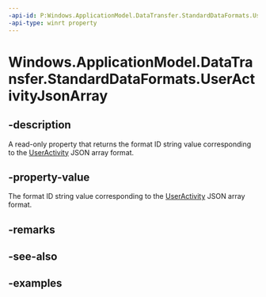 ```yaml
---
-api-id: P:Windows.ApplicationModel.DataTransfer.StandardDataFormats.UserActivityJsonArray
-api-type: winrt property
---
```


<!-- Property syntax.
public string UserActivityJsonArray { get; }
-->

# Windows.ApplicationModel.DataTransfer.StandardDataFormats.UserActivityJsonArray

## -description
A read-only property that returns the format ID string value corresponding to the [UserActivity](../windows.applicationmodel.useractivities/useractivity.md) JSON array format.

## -property-value
The format ID string value corresponding to the [UserActivity](../windows.applicationmodel.useractivities/useractivity.md) JSON array format.

## -remarks

## -see-also

## -examples
